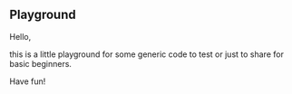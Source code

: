 ## Playground

Hello,

this is a little playground for some generic code to test or just to share for basic beginners.

Have fun!